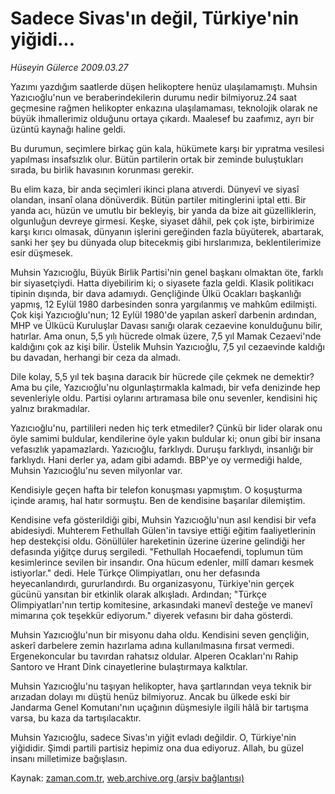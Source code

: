 # Sadece Sivas'ın değil, Türkiye'nin yiğidi...

*Hüseyin Gülerce 2009.03.27*

<tr><td class="metin" colspan="2" style="padding-top: 20px; padding-left: 5px; padding-right: 10px;">Yazımı yazdığım saatlerde düşen helikoptere henüz ulaşılamamıştı. Muhsin Yazıcıoğlu'nun ve beraberindekilerin durumu nedir bilmiyoruz.24 saat geçmesine rağmen helikopter enkazına ulaşılamaması, teknolojik olarak ne büyük ihmallerimiz olduğunu ortaya çıkardı. Maalesef bu zaafımız, ayrı bir üzüntü kaynağı haline geldi.</td></tr><tr><td class="metin" colspan="2" style="padding-top: 20px; padding-left: 5px; padding-right: 10px;"><p> Bu durumun, seçimlere birkaç gün kala, hükümete karşı bir yıpratma vesilesi yapılması insafsızlık olur. Bütün partilerin ortak bir zeminde buluştukları sırada, bu birlik havasının korunması gerekir.
<p>Bu elim kaza, bir anda seçimleri ikinci plana atıverdi. Dünyevî ve siyasî olandan, insanî olana dönüverdik. Bütün partiler mitinglerini iptal etti. Bir yanda acı, hüzün ve umutlu bir bekleyiş, bir yanda da bize ait güzelliklerin, olgunluğun devreye girmesi. Keşke, siyaset dâhil, pek çok işte, birbirimize karşı kırıcı olmasak, dünyanın işlerini gereğinden fazla büyüterek, abartarak, sanki her şey bu dünyada olup bitecekmiş gibi hırslarımıza, beklentilerimize esir düşmesek.
<p> Muhsin Yazıcıoğlu, Büyük Birlik Partisi'nin genel başkanı olmaktan öte, farklı bir siyasetçiydi. Hatta diyebilirim ki; o siyasete fazla geldi. Klasik politikacı tipinin dışında, bir dava adamıydı. Gençliğinde Ülkü Ocakları başkanlığı yapmış, 12 Eylül 1980 darbesinden sonra yargılanmış ve mahkûm edilmişti. Çok kişi Yazıcıoğlu'nun; 12 Eylül 1980'de yapılan askerî darbenin ardından, MHP ve Ülkücü Kuruluşlar Davası sanığı olarak cezaevine konulduğunu bilir, hatırlar. Ama onun, 5,5 yılı hücrede olmak üzere, 7,5 yıl Mamak Cezaevi'nde kaldığını çok az kişi bilir. Üstelik Muhsin Yazıcıoğlu, 7,5 yıl cezaevinde kaldığı bu davadan, herhangi bir ceza da almadı.
<p>Dile kolay, 5,5 yıl tek başına daracık bir hücrede çile çekmek ne demektir? Ama bu çile, Yazıcıoğlu'nu olgunlaştırmakla kalmadı, bir vefa denizinde hep sevenleriyle oldu. Partisi oylarını artıramasa bile onu sevenler, kendisini hiç yalnız bırakmadılar.
<p>Yazıcıoğlu'nu, partilileri neden hiç terk etmediler? Çünkü bir lider olarak onu öyle samimi buldular, kendilerine öyle yakın buldular ki; onun gibi bir insana vefasızlık yapamazlardı. Yazıcıoğlu, farklıydı. Duruşu farklıydı, insanlığı bir farklıydı. Hani derler ya, adam gibi adamdı. BBP'ye oy vermediği halde, Muhsin Yazıcıoğlu'nu seven milyonlar var.
<p>Kendisiyle geçen hafta bir telefon konuşması yapmıştım. O koşuşturma içinde aramış, hal hatır sormuştu. Ben de kendisine başarılar dilemiştim.
<p>Kendisine vefa gösterildiği gibi, Muhsin Yazıcıoğlu'nun asıl kendisi bir vefa abidesiydi. Muhterem Fethullah Gülen'in tavsiye ettiği eğitim faaliyetlerinin hep destekçisi oldu. Gönüllüler hareketinin üzerine üzerine gelindiği her defasında yiğitçe duruş sergiledi. "Fethullah Hocaefendi, toplumun tüm kesimlerince sevilen bir insandır. Ona hücum edenler, millî damarı kesmek istiyorlar." dedi. Hele Türkçe Olimpiyatları, onu her defasında heyecanlandırdı, gururlandırdı. Bu organizasyonu, Türkiye'nin gerçek gücünü yansıtan bir etkinlik olarak alkışladı. Ardından; "Türkçe Olimpiyatları'nın tertip komitesine, arkasındaki manevî desteğe ve manevî mimarına çok teşekkür ediyorum." diyerek vefasını bir daha gösterdi.
<p>Muhsin Yazıcıoğlu'nun bir misyonu daha oldu. Kendisini seven gençliğin, askerî darbelere zemin hazırlama adına kullanılmasına fırsat vermedi. Ergenekoncular bu tavırdan rahatsız oldular. Alperen Ocakları'nı Rahip Santoro ve Hrant Dink cinayetlerine bulaştırmaya kalktılar.
<p>Muhsin Yazıcıoğlu'nu taşıyan helikopter, hava şartlarından veya teknik bir arızadan dolayı mı düştü henüz bilmiyoruz. Ancak bu ülkede eski bir Jandarma Genel Komutanı'nın uçağının düşmesiyle ilgili hâlâ bir tartışma varsa, bu kaza da tartışılacaktır.
<p>Muhsin Yazıcıoğlu, sadece Sivas'ın yiğit evladı değildir. O, Türkiye'nin yiğididir. Şimdi partili partisiz hepimiz ona dua ediyoruz. Allah, bu güzel insanı milletimize bağışlasın.<br/></p></p></p></p></p></p></p></p></p></p></td></tr>

Kaynak: [zaman.com.tr](http://zaman.com.tr/yazar.do?yazino=830565), [web.archive.org (arşiv bağlantısı)](http://web.archive.org/web/20090330003855/http://www.zaman.com.tr:80/yazar.do?yazino=830565)
